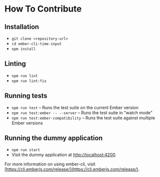 # How To Contribute

## Installation

* `git clone <repository-url>`
* `cd ember-cli-time-input`
* `npm install`

## Linting

* `npm run lint`
* `npm run lint:fix`

## Running tests

* `npm run test` – Runs the test suite on the current Ember version
* `npm run test:ember -- --server` – Runs the test suite in "watch mode"
* `npm run test:ember-compatibility` – Runs the test suite against multiple Ember versions

## Running the dummy application

* `npm run start`
* Visit the dummy application at [http://localhost:4200](http://localhost:4200).

For more information on using ember-cli, visit [https://cli.emberjs.com/release/](https://cli.emberjs.com/release/).
